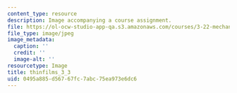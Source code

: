 ```yaml
---
content_type: resource
description: Image accompanying a course assignment.
file: https://ol-ocw-studio-app-qa.s3.amazonaws.com/courses/3-22-mechanical-behavior-of-materials-spring-2008/0495a885d56767fc7abc75ea973e6dc6_thinfilms_3_3.jpg
file_type: image/jpeg
image_metadata:
  caption: ''
  credit: ''
  image-alt: ''
resourcetype: Image
title: thinfilms_3_3
uid: 0495a885-d567-67fc-7abc-75ea973e6dc6
---
```

